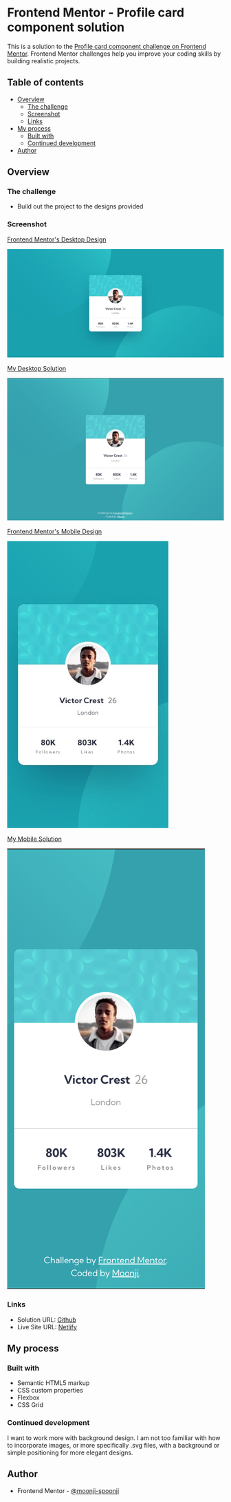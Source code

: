 # Frontend Mentor - Profile card component solution

This is a solution to the [Profile card component challenge on Frontend Mentor](https://www.frontendmentor.io/challenges/profile-card-component-cfArpWshJ). Frontend Mentor challenges help you improve your coding skills by building realistic projects. 

## Table of contents

- [Overview](#overview)
  - [The challenge](#the-challenge)
  - [Screenshot](#screenshot)
  - [Links](#links)
- [My process](#my-process)
  - [Built with](#built-with)
  - [Continued development](#continued-development)
- [Author](#author)

## Overview

### The challenge

- Build out the project to the designs provided

### Screenshot

<ins>Frontend Mentor's Desktop Design</ins>

![Frontend Mentor's Desktop Design](./design/desktop-design.jpg)

<ins>My Desktop Solution</ins>

![My Desktop Solution](my_desktop_solution.png)

<ins>Frontend Mentor's Mobile Design</ins>

![Frontend Mentor's Mobile Design](./design/mobile-design.jpg)

<ins>My Mobile Solution</ins>

![My Mobile Solution](my_mobile_solution.png)

### Links

- Solution URL: [Github](https://github.com/moonji-spoonji/Profile-Card-Component)
- Live Site URL: [Netlify](https://profile-card-component-moonji.netlify.app/)

## My process

### Built with

- Semantic HTML5 markup
- CSS custom properties
- Flexbox
- CSS Grid

### Continued development

I want to work more with background design. I am not too familiar with how to incorporate images, or more specifically .svg files, with a background or simple positioning for more elegant designs. 


## Author

- Frontend Mentor - [@moonji-spoonji](https://www.frontendmentor.io/profile/moonji-spoonji)

